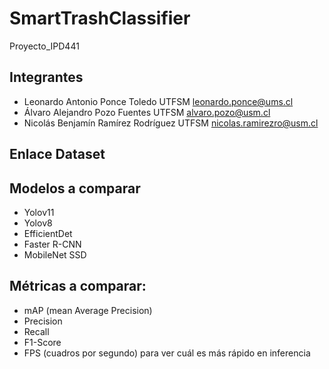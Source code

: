 # SmartTrashClassifier

Proyecto_IPD441
## Integrantes
- Leonardo Antonio Ponce Toledo         UTFSM   leonardo.ponce@ums.cl
- Álvaro Alejandro Pozo Fuentes         UTFSM   alvaro.pozo@usm.cl
- Nicolás Benjamín Ramírez Rodríguez    UTFSM   nicolas.ramirezro@usm.cl

## Enlace Dataset



## Modelos a comparar

- Yolov11
- Yolov8
- EfficientDet
- Faster R-CNN
- MobileNet SSD

## Métricas a comparar:

- mAP (mean Average Precision)
- Precision
- Recall
- F1-Score
- FPS (cuadros por segundo) para ver cuál es más rápido en inferencia